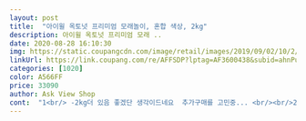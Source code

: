 ```yaml
---
layout: post 
title:  "아이윌 옥토넛 프리미엄 모래놀이, 혼합 색상, 2kg" 
description: 아이윌 옥토넛 프리미엄 모래 ..
date: 2020-08-28 16:10:30 
img: https://static.coupangcdn.com/image/retail/images/2019/09/02/10/2/bea9a7f4-b22e-4bd2-a88f-acfab0c244e6.jpg 
linkUrl: https://link.coupang.com/re/AFFSDP?lptag=AF3600438&subid=ahnPublicAsk&pageKey=293213849&itemId=925933152&vendorItemId=5301451125&traceid=V0-113-6da1a6d9c1d77da5 
categories: [1020] 
color: A566FF 
price: 33090 
author: Ask View Shop 
cont:  "1<br/> -2kg더 있음 좋겠단 생각이드네요  추가구매를 고민중... <br/><br/>22개월 3살 꼬맹이 맘이에용^<br/> -^<br/>2Kg이 생각보다 많지는 않네요<br/>◇기타<br/>◇모래상태<br/>◇모래양<br/>◇사용후<br/>◇아쉬운 점<br/>◇추가구매<br/>♡아이가 즐거워하니 좋습니다만 뒷정리는 엄마의 몫... <br/>같이 정리한다해도 깔끔한 뒷마무리는... <br/>.<br/>ㅎ<br/>》구매 동기《<br/>》로켓 배송.<br/><br/>》제품 정상.<br/><br/>구성품에 있는 장난감 외 고무재질의 자동차 바퀴를 굴렸을땐.<br/>.<br/>ㅋㅋ<br/>구성품이며 크기며, 양 모두 만족 만족합니다!<br/>냄새나거나 그러지 않네요<br/>다만 냄새가 조금 나서 베란다에 살짝 펼쳐 두었습니당<br/>다만 모래가 터져서 배송되서 별하나 뺐어요.<br/> 교환할까하다가 새어나온 양이 그렇게 많지 않고 아이가 빨리 놀고 싶어해서 그냥 사용합니다.<br/><br/>리뷰보면 다른 꼬맹이들은 한참 가지고 논다는데<br/>모래 꽤 비싸네요<br/>모래 양이 적은거 같으면서도 많네요<br/>모래가 옷에 달라 붙습니다^^<br/>모래가 잘 뭉쳐집니다.<br/><br/>모래놀이 장남감도 다양하게 들어있고 모래도 좋고 옥토넛 깔개도 있어 만족합니다.<br/><br/>모래는 추가구매가 가능하네요<br/>손을 꼭 씻어야해요<br/>씻을때 미끌 미끌해요 아무래도 모래가 잘 뭉쳐지게하게 되다보니 그런듯해요<br/>아... <br/>잘 안떼지므로 물로 헹궈야 해요<br/>일단 다 놀고 치우실때 모래 뽀시래기가 완벽히 붙지 않아서 청소기는 필수에요<br/>저도 코로나로 인해 장난감만 쌓이던 와중에 발견했어요<br/>저렴한 모래도 있는데 일단 옥토넛 제품에 들어있는 모래사용했을때 냄새도 안나고... <br/>만약 모래 추가 구매한다면 여기꺼로 구매하려고요<br/>저희집 꼬맹인 딱 20분ㅠㅠ 어려서 그렇겠죠?<br/>촉감 너무 좋아서 저도 같이 앉아서 한참 조물락 했네요<br/>코로나로 외출도 못하고... <br/>아이도 많이 심심해 하는거 같아서 고민고민하다 놀이거리를 찾다  모래놀이를 구입합니다.<br/><br/>털어내면 좀 털리긴하지만 완전 깔끔하게 털어지진 않아서 세탁을... <br/><br/>" 
---
```

